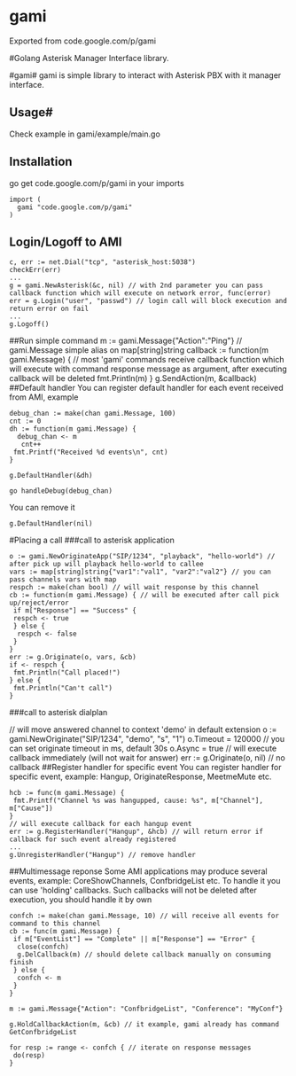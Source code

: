 # gami
Exported from code.google.com/p/gami

#Golang Asterisk Manager Interface library.

#gami#
gami is simple library to interact with Asterisk PBX with it manager interface.

## Usage#
Check example in gami/example/main.go

## Installation
go get code.google.com/p/gami
in your imports

    import (
      gami "code.google.com/p/gami"
    )
## Login/Logoff to AMI
    c, err := net.Dial("tcp", "asterisk_host:5038")
    checkErr(err)
    ...
    g = gami.NewAsterisk(&c, nil) // with 2nd parameter you can pass callback function which will execute on network error, func(error)
    err = g.Login("user", "passwd") // login call will block execution and return error on fail
    ...
    g.Logoff()
##Run simple command
    m := gami.Message{"Action":"Ping"} // gami.Message simple alias on map[string]string
    callback := function(m gami.Message) { // most 'gami' commands receive callback function which will execute with command response     message as argument, after executing callback will be deleted
      fmt.Println(m)
    }
    g.SendAction(m, &callback)
##Default handler
You can register default handler for each event received from AMI, example

    debug_chan := make(chan gami.Message, 100)
    cnt := 0
    dh := function(m gami.Message) {
      debug_chan <- m
       cnt++
     fmt.Printf("Received %d events\n", cnt)
    }

    g.DefaultHandler(&dh)

    go handleDebug(debug_chan)
You can remove it

    g.DefaultHandler(nil)
#Placing a call
###call to asterisk application

    o := gami.NewOriginateApp("SIP/1234", "playback", "hello-world") // after pick up will playback hello-world to callee
    vars := map[string]string{"var1":"val1", "var2":"val2"} // you can pass channels vars with map
    respch := make(chan bool) // will wait response by this channel
    cb := function(m gami.Message) { // will be executed after call pick up/reject/error
     if m["Response"] == "Success" {
     respch <- true
     } else {
      respch <- false
     }
    }
    err := g.Originate(o, vars, &cb)
    if <- respch {
     fmt.Println("Call placed!")
    } else {
     fmt.Println("Can't call")
    }
###call to asterisk dialplan

// will move answered channel to context 'demo' in default extension
    o := gami.NewOriginate("SIP/1234", "demo", "s", "1") 
    o.Timeout = 120000 // you can set originate timeout in ms, default 30s
    o.Async = true // will execute callback immediately (will not wait for answer)
    err := g.Originate(o, nil) // no callback
##Register handler for specific event
You can register handler for specific event, example: Hangup, OriginateResponse, MeetmeMute etc.

    hcb := func(m gami.Message) {
     fmt.Printf("Channel %s was hangupped, cause: %s", m["Channel"], m["Cause"])
    }
    // will execute callback for each hangup event
    err := g.RegisterHandler("Hangup", &hcb) // will return error if callback for such event already registered
    ...
    g.UnregisterHandler("Hangup") // remove handler
##Multimessage reponse
Some AMI applications may produce several events, example: CoreShowChannels, ConfbridgeList etc. To handle it you can use 'holding' callbacks. Such callbacks will not be deleted after execution, you should handle it by own

    confch := make(chan gami.Message, 10) // will receive all events for command to this channel
    cb := func(m gami.Message) {
     if m["EventList"] == "Complete" || m["Response"] == "Error" {
      close(confch)
      g.DelCallback(m) // should delete callback manually on consuming finish
     } else {
      confch <- m
     }
    }

    m := gami.Message{"Action": "ConfbridgeList", "Conference": "MyConf"}

    g.HoldCallbackAction(m, &cb) // it example, gami already has command GetConfbridgeList

    for resp := range <- confch { // iterate on response messages
     do(resp)
    }
